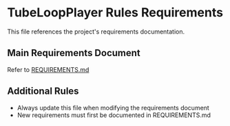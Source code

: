 # TubeLoopPlayer Rules Requirements

This file references the project's requirements documentation.

## Main Requirements Document
Refer to [REQUIREMENTS.md](docs/REQUIREMENTS.md)

## Additional Rules
- Always update this file when modifying the requirements document
- New requirements must first be documented in REQUIREMENTS.md